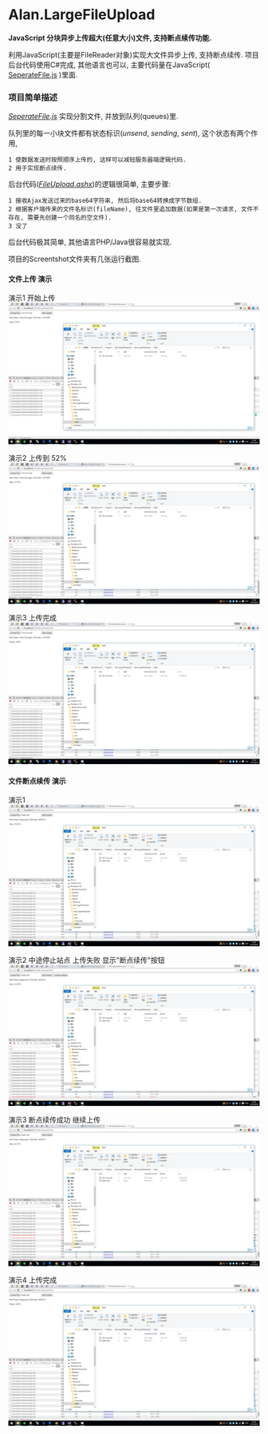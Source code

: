 # Alan.LargeFileUpload
**JavaScript 分块异步上传超大(任意大小)文件, 支持断点续传功能.**

利用JavaScript(主要是FileReader对象)实现大文件异步上传, 支持断点续传. 项目后台代码使用C#完成, 其他语言也可以, 主要代码量在JavaScript( [SeperateFile.js](https://github.com/Allen-Wei/Alan.LargeFileUpload/blob/master/Alan.LargeFileUpload/SeperateFile.js) )里面.

### 项目简单描述
*[SeperateFile.js](https://github.com/Allen-Wei/Alan.LargeFileUpload/blob/master/Alan.LargeFileUpload/SeperateFile.js)* 实现分割文件, 并放到队列(queues)里.

队列里的每一小块文件都有状态标识(*unsend*, *sending*, *sent*), 这个状态有两个作用, 

	1 使数据发送时按照顺序上传的, 这样可以减轻服务器端逻辑代码. 
	2 用于实现断点续传.

后台代码(*[FileUpload.ashx](https://github.com/Allen-Wei/Alan.LargeFileUpload/blob/master/Alan.LargeFileUpload/FileUpload.ashx.cs)*)的逻辑很简单, 主要步骤:

	1 接收Ajax发送过来的base64字符串, 然后将base64转换成字节数组.
	2 根据客户端传来的文件名标识(fileName), 往文件里追加数据(如果是第一次请求, 文件不存在, 需要先创建一个同名的空文件).
	3 没了

后台代码极其简单, 其他语言PHP/Java很容易就实现.

项目的Screentshot文件夹有几张运行截图.

#### 文件上传 演示
演示1 开始上传
![file upload 1](https://raw.githubusercontent.com/Allen-Wei/Alan.LargeFileUpload/master/Screenshot/fileupload1.png)

演示2  上传到 52%
![file upload 1](https://raw.githubusercontent.com/Allen-Wei/Alan.LargeFileUpload/master/Screenshot/fileupload2.png)

演示3 上传完成
![file upload 1](https://raw.githubusercontent.com/Allen-Wei/Alan.LargeFileUpload/master/Screenshot/fileupload3.png)

#### 文件断点续传 演示

演示1 
![file upload 1](https://raw.githubusercontent.com/Allen-Wei/Alan.LargeFileUpload/master/Screenshot/fileupload-continue.png)

演示2  中途停止站点 上传失败 显示"断点续传"按钮
![file upload 1](https://raw.githubusercontent.com/Allen-Wei/Alan.LargeFileUpload/master/Screenshot/fileupload-continue1.png)

演示3 断点续传成功 继续上传
![file upload 1](https://raw.githubusercontent.com/Allen-Wei/Alan.LargeFileUpload/master/Screenshot/fileupload-continue2.png)

演示4 上传完成
![file upload 1](https://raw.githubusercontent.com/Allen-Wei/Alan.LargeFileUpload/master/Screenshot/fileupload-continue3.png)









